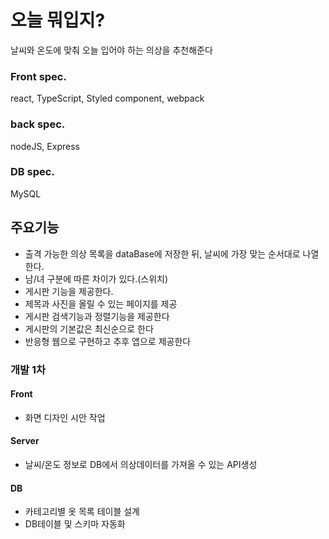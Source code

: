 # 오늘 뭐입지?

날씨와 온도에 맞춰 오늘 입어야 하는 의상을 추천해준다

### Front spec.

react, TypeScript, Styled component, webpack

### back spec.

nodeJS, Express

### DB spec.

MySQL

## 주요기능

-   출격 가능한 의상 목록을 dataBase에 저장한 뒤, 날씨에 가장 맞는 순서대로 나열한다.
-   남/녀 구분에 따른 차이가 있다.(스위치)
-   게시판 기능을 제공한다.
-   제목과 사진을 올릴 수 있는 페이지를 제공
-   게시판 검색기능과 정렬기능을 제공한다
-   게시판의 기본값은 최신순으로 한다
-   반응형 웹으로 구현하고 추후 앱으로 제공한다

### 개발 1차

#### Front

-   화면 디자인 시안 작업

#### Server

-   날씨/온도 정보로 DB에서 의상데이터를 가져올 수 있는 API생성

#### DB

-   카테고리별 옷 목록 테이블 설계
-   DB테이블 및 스키마 자동화
